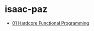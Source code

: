 # isaac-paz

- [01 Hardcore Functional Programming](https://github.com/Unosquare-CoE-JavaScript/isaac-paz/tree/01/hardcore-functional-programming/javascript/01%20hardcore-functional-programming)
